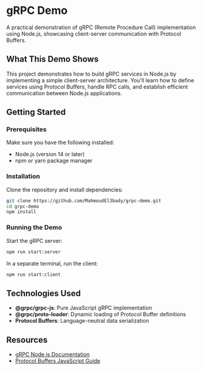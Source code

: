 # gRPC Demo

A practical demonstration of gRPC (Remote Procedure Call) implementation using Node.js, showcasing client-server communication with Protocol Buffers.

## What This Demo Shows

This project demonstrates how to build gRPC services in Node.js by implementing a simple client-server architecture. You'll learn how to define services using Protocol Buffers, handle RPC calls, and establish efficient communication between Node.js applications.

## Getting Started

### Prerequisites

Make sure you have the following installed:

- Node.js (version 14 or later)
- npm or yarn package manager

### Installation

Clone the repository and install dependencies:

```bash
git clone https://github.com/MahmoudEl3bady/grpc-demo.git
cd grpc-demo
npm install
```

### Running the Demo

Start the gRPC server:

```bash
npm run start:server
```

In a separate terminal, run the client:

```bash
npm run start:client
```

## Technologies Used

- **@grpc/grpc-js**: Pure JavaScript gRPC implementation
- **@grpc/proto-loader**: Dynamic loading of Protocol Buffer definitions
- **Protocol Buffers**: Language-neutral data serialization

## Resources

- [gRPC Node.js Documentation](https://grpc.github.io/grpc/languages/node/)
- [Protocol Buffers JavaScript Guide](https://developers.google.com/protocol-buffers/docs/reference/javascript-generated)

